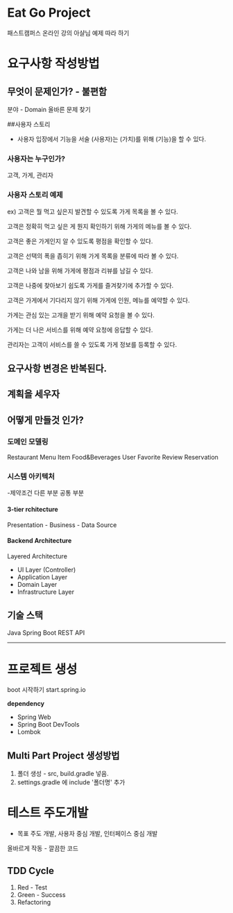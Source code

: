 # Eat Go Project
패스트캠퍼스 온라인 강의 아샬님 예제 따라 하기

# 요구사항 작성방법

## 무엇이 문제인가? - 불편함
분야 - Domain
올바른 문제 찾기

##사용자 스토리
- 사용자 입장에서 기능을 서술
(사용자)는 (가치)를 위해 (기능)을 할 수 있다.

### 사용자는 누구인가?
고객, 가게, 관리자

### 사용자 스토리 예제
ex) 고객은 뭘 먹고 싶은지 발견할 수 있도록 가게 목록을 볼 수 있다.

고객은 정확히 먹고 싶은 게 뭔지 확인하기 위해 가게의 메뉴를 볼 수 있다.

고객은 좋은 가게인지 알 수 있도록 평점을 확인할 수 있다.

고객은 선택의 폭을 좁히기 위해 가게 목록을 분류에 따라 볼 수 있다.

고객은 나와 남을 위해 가게에 평점과 리뷰를 남길 수 있다.

고객은 나중에 찾아보기 쉽도록 가게를 즐겨찾기에 추가할 수 있다.

고객은 가게에서 기다리지 않기 위해 가게에 인원, 메뉴를 예약할 수 있다.

가게는 관심 있는 고개을 받기 위해 예약 요청을 볼 수 있다.

가게는 더 나은 서비스를 위해 예약 요청에 응답할 수 있다.

관리자는 고객이 서비스를 쓸 수 있도록 가게 정보를 등록할 수 있다.

## 요구사항 변경은 반복된다.
## 계획을 세우자

## 어떻게 만들것 인가? 
### 도메인 모델링
Restaurant
Menu Item
Food&Beverages
User
Favorite
Review
Reservation

### 시스템 아키텍처
-제약조건
다른 부분
공통 부분

#### 3-tier rchitecture
Presentation - Business - Data Source

#### Backend Architecture 
Layered Architecture 
- UI Layer (Controller)
- Application Layer
- Domain Layer
- Infrastructure Layer

## 기술 스택
Java
Spring Boot
REST API


------
# 프로젝트 생성
boot 시작하기
start.spring.io

__dependency__
- Spring Web
- Spring Boot DevTools
- Lombok

## Multi Part Project 생성방법
1. 폴더 생성 - src, build.gradle 넣음. 
2. settings.gradle 에 include '폴더명' 추가

# 테스트 주도개발
- 목표 주도 개발, 사용자 중심 개발, 인터페이스 중심 개발

올바르게 작동 - 깔끔한 코드

## TDD Cycle
1. Red - Test
2. Green - Success
3. Refactoring

